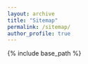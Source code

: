 ```yaml
---
layout: archive
title: "Sitemap"
permalink: /sitemap/
author_profile: true
---
```


{% include base_path %}

[comment]: <> (A list of all the posts and pages found on the site. For you robots out there is an [XML version]&#40;{{ base_path }}/sitemap.xml&#41; available for digesting as well.)

[comment]: <> (<h2>Pages</h2>)

[comment]: <> ({% for post in site.pages %})

[comment]: <> (  {% include archive-single.html %})

[comment]: <> ({% endfor %})

[comment]: <> (<h2>Posts</h2>)

[comment]: <> ({% for post in site.posts %})

[comment]: <> (  {% include archive-single.html %})

[comment]: <> ({% endfor %})

[comment]: <> ({% capture written_label %}'None'{% endcapture %})

[comment]: <> ({% for collection in site.collections %})

[comment]: <> ({% unless collection.output == false or collection.label == "posts" %})

[comment]: <> (  {% capture label %}{{ collection.label }}{% endcapture %})

[comment]: <> (  {% if label != written_label %})

[comment]: <> (  <h2>{{ label }}</h2>)

[comment]: <> (  {% capture written_label %}{{ label }}{% endcapture %})

[comment]: <> (  {% endif %})

[comment]: <> ({% endunless %})

[comment]: <> ({% for post in collection.docs %})

[comment]: <> (  {% unless collection.output == false or collection.label == "posts" %})

[comment]: <> (  {% include archive-single.html %})

[comment]: <> (  {% endunless %})

[comment]: <> ({% endfor %})

[comment]: <> ({% endfor %})
